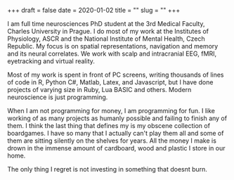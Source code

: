 +++ 
draft = false
date = 2020-01-02
title = ""
slug = "" 
+++

I am full time neurosciences PhD student at the 3rd Medical Faculty, Charles University in Prague. I do most of my work at the Institutes of Physiology, ASCR and the National Institute of Mental Health, Czech Republic. My focus is on spatial representations, navigation and memory and its neural correlates. We work with scalp and intracranial EEG, fMRI, eyetracking and virtual reality. 

Most of my work is spent in front of PC screens, writing thousands of lines of code in R, Python C#, Matlab, Latex, and Javascript, but I have done projects of varying size in Ruby, Lua BASIC and others. Modern neuroscience is just programming.

When I am not programming for money, I am programming for fun. I like working of as many projects as humanly possible and failing to finish any of them. I think the last thing that defines my is my obscene collection of boardgames. I have so many that I actually can't play them all and some of them are sitting silently on the shelves for years. All the money I make is drown in the immense amount of cardboard, wood and plastic I store in our home.

The only thing I regret is not investing in something that doesnt burn.